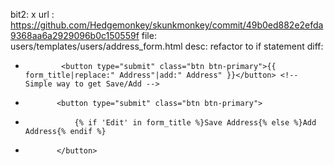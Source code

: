 bit2: x
url : https://github.com/Hedgemonkey/skunkmonkey/commit/49b0ed882e2efda9368aa6a2929096b0c150559f
file: users/templates/users/address_form.html
desc: refactor to if statement
diff: 

-             <button type="submit" class="btn btn-primary">{{ form_title|replace:" Address"|add:" Address" }}</button> <!-- Simple way to get Save/Add -->
+            <button type="submit" class="btn btn-primary">
+                {% if 'Edit' in form_title %}Save Address{% else %}Add Address{% endif %}
+            </button>